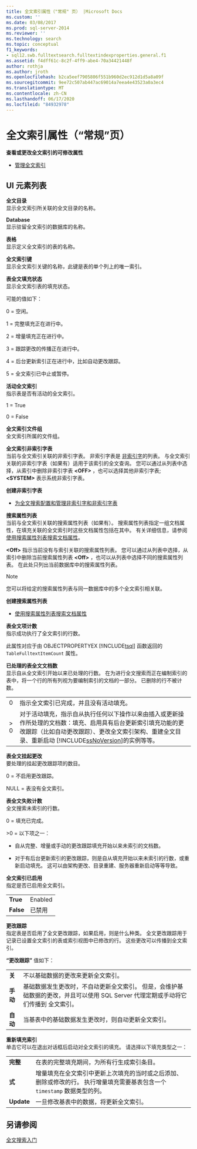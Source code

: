 ```yaml
---
title: 全文索引属性（"常规" 页） |Microsoft Docs
ms.custom: ''
ms.date: 03/08/2017
ms.prod: sql-server-2014
ms.reviewer: ''
ms.technology: search
ms.topic: conceptual
f1_keywords:
- sql12.swb.fulltextsearch.fulltextindexproperties.general.f1
ms.assetid: f4dff61c-8c2f-4ff9-abe4-70a34421448f
author: rothja
ms.author: jroth
ms.openlocfilehash: b2ca5eef7905806f551b960d2ec912d1d5a8a09f
ms.sourcegitcommit: 9ee72c507ab447ac69014a7eea4e43523a0a3ec4
ms.translationtype: MT
ms.contentlocale: zh-CN
ms.lasthandoff: 06/17/2020
ms.locfileid: "84932978"
---
```

# <a name="full-text-index-properties-general-page"></a>全文索引属性（“常规”页）
  **查看或更改全文索引的可修改属性**  
  
-   [管理全文索引](../relational-databases/indexes/indexes.md)  
  
## <a name="ui-element-list"></a>UI 元素列表  
 **全文目录**  
 显示全文索引所关联的全文目录的名称。  
  
 **Database**  
 显示驻留全文索引的数据库的名称。  
  
 **表格**  
 显示定义全文索引的表的名称。  
  
 **全文索引键**  
 显示全文索引关键的名称，此键是表的单个列上的唯一索引。  
  
 **表全文填充状态**  
 显示全文索引表的填充状态。  
  
 可能的值如下：  
  
 0 = 空闲。  
  
 1 = 完整填充正在进行中。  
  
 2 = 增量填充正在进行中。  
  
 3 = 跟踪更改的传播正在进行中。  
  
 4 = 后台更新索引正在进行中，比如自动更改跟踪。  
  
 5 = 全文索引已中止或暂停。  
  
 **活动全文索引**  
 指示表是否有活动的全文索引。  
  
 1 = True  
  
 0 = False  
  
 **全文索引文件组**  
 全文索引所属的文件组。  
  
 **全文索引非索引字表**  
 当前与全文索引关联的非索引字表。 非索引字表是 [非索引字](../relational-databases/search/full-text-search.md)的列表。 与全文索引关联的非索引字表（如果有）适用于该索引的全文查询。 您可以通过从列表中选择，从索引中删除非索引字表 **\<OFF>** ，也可以选择其他非索引字表; **\<SYSTEM>** 表示系统非索引字表。  
  
 **创建非索引字表**  
  
-   [为全文搜索配置和管理非索引字和非索引字表](../relational-databases/search/full-text-search.md)  
  
 **搜索属性列表**  
 当前与全文索引关联的搜索属性列表（如果有）。 搜索属性列表指定一组文档属性，在填充关联的全文索引时这些文档属性包括在其中。 有关详细信息，请参阅 [使用搜索属性列表搜索文档属性](../relational-databases/search/search-document-properties-with-search-property-lists.md)。  
  
 **\<Off>** 指示当前没有与索引关联的搜索属性列表。 您可以通过从列表中选择，从索引中删除当前搜索属性列表 **\<Off>** ，也可以从列表中选择不同的搜索属性列表。 在此处只列出当前数据库中的搜索属性列表。  
  
> [!NOTE]  
>  您可以将给定的搜索属性列表与同一数据库中的多个全文索引相关联。  
  
 **创建搜索属性列表**  
  
-   [使用搜索属性列表搜索文档属性](../relational-databases/search/search-document-properties-with-search-property-lists.md)  
  
 **表全文项计数**  
 指示成功执行了全文索引的行数。  
  
 此属性对应于由 OBJECTPROPERTYEX [!INCLUDE[tsql](../includes/tsql-md.md)] 函数返回的 `TableFulltextItemCount` 属性。  
  
 **已处理的表全文文档数**  
 显示自从全文索引开始以来已处理的行数。 在为进行全文搜索而正在编制索引的表中，将一个行的所有列视为要编制索引的文档的一部分。 已删除的行不被计数。  
  
|||  
|-|-|  
|0|指示全文索引已完成，并且没有活动填充。|  
|> 0|对于活动填充，指示自从执行任何以下操作以来由插入或更新操作所处理的文档数：填充、启用具有后台更新索引填充功能的更改跟踪（比如自动更改跟踪）、更改全文索引架构、重建全文目录、重新启动 [!INCLUDE[ssNoVersion](../includes/ssnoversion-md.md)]的实例等等。|  
  
 **表全文挂起更改**  
 要处理的挂起更改跟踪项的数目。  
  
 0 = 不启用更改跟踪。  
  
 NULL = 表没有全文索引。  
  
 **表全文失败计数**  
 全文搜索未索引的行数。  
  
 0 = 填充已完成。  
  
 \>0 = 以下项之一：  
  
-   自从完整、增量或手动的更改跟踪填充开始以来未索引的文档数。  
  
-   对于有后台更新索引的更改跟踪，则是自从填充开始以来未索引的行数，或重新启动填充。 这可以由架构更改、目录重建、服务器重新启动等等导致。  
  
 **全文索引已启用**  
 指定是否已启用全文索引。  
  
|||  
|-|-|  
|**True**|Enabled|  
|**False**|已禁用|  
  
 **更改跟踪**  
 指定表是否启用了全文更改跟踪，如果启用，则是什么种类。 全文更改跟踪用于记录已设置全文索引的表或索引视图中已修改的行。 这些更改可以传播到全文索引。  
  
 **“更改跟踪”** 值如下：  
  
|||  
|-|-|  
|**关**|不以基础数据的更改来更新全文索引。|  
|**手动**|基础数据发生更改时，不自动更新全文索引。 但是，会维护基础数据的更改，并且可以使用 SQL Server 代理定期或手动将它们传播到 全文索引。|  
|**自动**|当基表中的基础数据发生更改时，则自动更新全文索引。|  
  
 **重新填充索引**  
 单击它可以在退出对话框后启动对全文索引的填充。 请选择以下填充类型之一：  
  
|||  
|-|-|  
|**完整**|在表的完整填充期间，为所有行生成索引条目。|  
|**式**|增量填充在全文索引中更新上次填充的当时或之后添加、删除或修改的行。 执行增量填充需要基表包含一个 `timestamp` 数据类型的列。|  
|**Update**|一旦修改基表中的数据，将更新全文索引。|  
  
## <a name="see-also"></a>另请参阅  
 [全文搜索入门](../relational-databases/search/get-started-with-full-text-search.md)  
  
  
